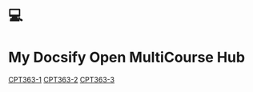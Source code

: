 # 💻

<h1 id="cover-heading">
  My Docsify Open MultiCourse Hub
</h1>

[CPT363-1](cpt363-1/home.md)
[CPT363-2](cpt363-2/home.md)
[CPT363-3](cpt363-3/home.md)
